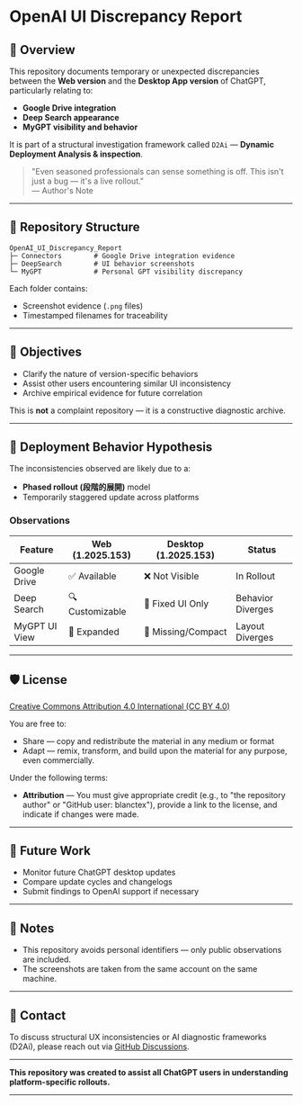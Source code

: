 # OpenAI UI Discrepancy Report

## 🧭 Overview

This repository documents temporary or unexpected discrepancies between the **Web version** and the **Desktop App version** of ChatGPT, particularly relating to:

- **Google Drive integration**
- **Deep Search appearance**
- **MyGPT visibility and behavior**

It is part of a structural investigation framework called `D2Ai` — **Dynamic Deployment Analysis & inspection**.

> "Even seasoned professionals can sense something is off. This isn't just a bug — it's a live rollout."  
> — Author's Note

---

## 📁 Repository Structure

```
OpenAI_UI_Discrepancy_Report
├─ Connectors        # Google Drive integration evidence
├─ DeepSearch        # UI behavior screenshots
└─ MyGPT             # Personal GPT visibility discrepancy
```

Each folder contains:
- Screenshot evidence (`.png` files)
- Timestamped filenames for traceability

---

## 🎯 Objectives

- Clarify the nature of version-specific behaviors
- Assist other users encountering similar UI inconsistency
- Archive empirical evidence for future correlation

This is **not** a complaint repository — it is a constructive diagnostic archive.

---

## 📡 Deployment Behavior Hypothesis

The inconsistencies observed are likely due to a:

- **Phased rollout (段階的展開)** model
- Temporarily staggered update across platforms

### Observations

| Feature             | Web (1.2025.153) | Desktop (1.2025.153) | Status            |
|--------------------|------------------|-----------------------|-------------------|
| Google Drive       | ✅ Available      | ❌ Not Visible        | In Rollout        |
| Deep Search        | 🔍 Customizable  | 🔎 Fixed UI Only      | Behavior Diverges |
| MyGPT UI View      | 💬 Expanded      | 💭 Missing/Compact    | Layout Diverges   |

---

## 🛡️ License

[Creative Commons Attribution 4.0 International (CC BY 4.0)](https://creativecommons.org/licenses/by/4.0/)

You are free to:
- Share — copy and redistribute the material in any medium or format
- Adapt — remix, transform, and build upon the material for any purpose, even commercially.

Under the following terms:
- **Attribution** — You must give appropriate credit (e.g., to "the repository author" or "GitHub user: blanctex"),
  provide a link to the license, and indicate if changes were made.

---

## 🔄 Future Work

- Monitor future ChatGPT desktop updates
- Compare update cycles and changelogs
- Submit findings to OpenAI support if necessary

---

## 📌 Notes

- This repository avoids personal identifiers — only public observations are included.
- The screenshots are taken from the same account on the same machine.

---

## 🙋 Contact

To discuss structural UX inconsistencies or AI diagnostic frameworks (D2Ai), please reach out via [GitHub Discussions](https://github.com/blanctex/OpenAI_UI_Discrepancy_Report/discussions).

---

**This repository was created to assist all ChatGPT users in understanding platform-specific rollouts.**

---
